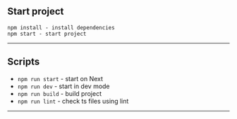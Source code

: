 ## Start project

```
npm install - install dependencies
npm start - start project
```

---

## Scripts

-   `npm run start` - start on Next
-   `npm run dev` - start in dev mode
-   `npm run build` - build project
-   `npm run lint` - check ts files using lint

---
